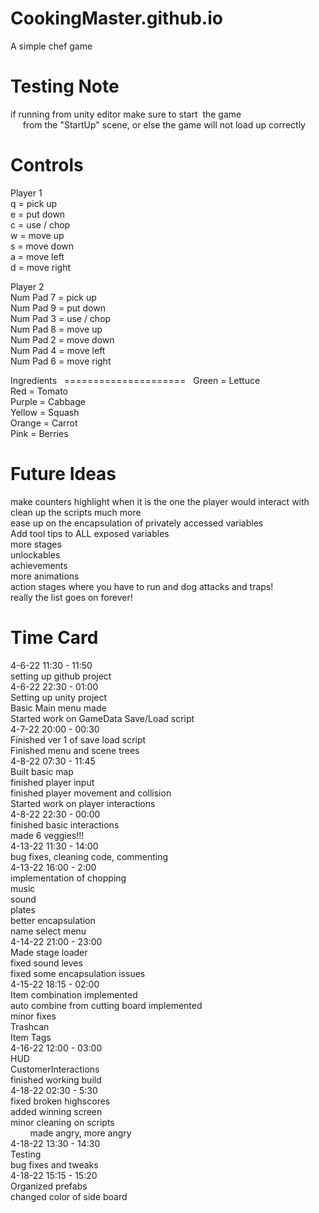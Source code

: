 # CookingMaster.github.io
A simple chef game

Testing Note
=====================
if running from unity editor make sure to start  the game  <br />
     from the "StartUp" scene, or else the game will not load up correctly  <br />

Controls
=====================
Player 1  <br />
q = pick up  <br />
e = put down  <br />
c = use / chop  <br />
w = move up  <br />
s = move down  <br />
a = move left  <br />
d = move right  <br />

Player 2  <br />
Num Pad 7 = pick up  <br />
Num Pad 9 = put down  <br />
Num Pad 3 = use / chop  <br />
Num Pad 8 = move up  <br />
Num Pad 2 = move down  <br />
Num Pad 4 = move left  <br />
Num Pad 6 = move right  <br />

Ingredients  
=====================  
Green = Lettuce  <br />
Red = Tomato  <br />
Purple = Cabbage  <br />
Yellow = Squash  <br />
Orange = Carrot  <br />
Pink = Berries  <br />

Future Ideas
=====================
make counters highlight when it is the one the player would interact with  <br />
clean up the scripts much more  <br />
ease up on the encapsulation of privately accessed variables  <br />
Add tool tips to ALL exposed variables  <br />
more stages  <br />
unlockables  <br />
achievements  <br />
more animations  <br />
action stages where you have to run and dog attacks and traps!  <br />
really the list goes on forever!  <br />

Time Card
=====================
4-6-22 11:30 - 11:50  <br />
	setting up github project  <br />
4-6-22 22:30 - 01:00  <br />
	Setting up unity project  <br />
	Basic Main menu made  <br />
	Started work on GameData Save/Load script  <br />
4-7-22 20:00 - 00:30  <br />
	Finished ver 1 of save load script  <br />
	Finished menu and scene trees  <br />
4-8-22 07:30 - 11:45  <br />
	Built basic map  <br />
	finished player input  <br />
	finished player movement and collision  <br />
	Started work on player interactions  <br />
4-8-22 22:30 - 00:00  <br />
	finished basic interactions  <br />
	made 6 veggies!!!  <br />
4-13-22 11:30 - 14:00  <br />
	bug fixes, cleaning code, commenting  <br />
4-13-22 16:00 - 2:00  <br />
	implementation of chopping  <br />
	music  <br />
	sound  <br />
	plates  <br />
	better encapsulation  <br />
	name select menu  <br />
4-14-22 21:00 - 23:00  <br />
	Made stage loader  <br />
	fixed sound leves  <br />
	fixed some encapsulation issues  <br />
4-15-22 18:15 - 02:00  <br />
	Item combination implemented  <br />
	auto combine from cutting board implemented  <br />
	minor fixes  <br />
	Trashcan  <br />
	Item Tags  <br />
4-16-22 12:00 - 03:00  <br />
	HUD  <br />
	CustomerInteractions  <br />
	finished working build  <br />
4-18-22 02:30 - 5:30  <br />
	fixed broken highscores  <br />
	added winning screen  <br />
	minor cleaning on scripts  <br />
        made angry, more angry  <br />
4-18-22 13:30 - 14:30  <br />
	Testing  <br />
	bug fixes and tweaks  <br />
4-18-22 15:15 - 15:20  <br />
	Organized prefabs  <br />
	changed color of side board  <br />
